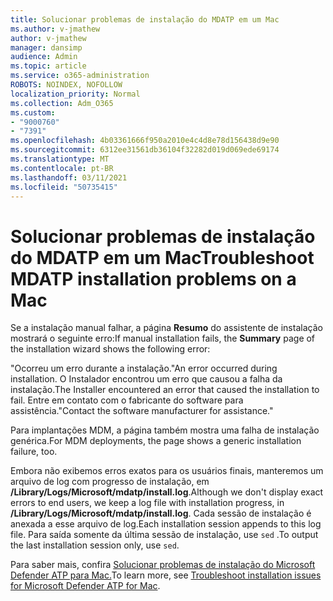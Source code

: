 ```yaml
---
title: Solucionar problemas de instalação do MDATP em um Mac
ms.author: v-jmathew
author: v-jmathew
manager: dansimp
audience: Admin
ms.topic: article
ms.service: o365-administration
ROBOTS: NOINDEX, NOFOLLOW
localization_priority: Normal
ms.collection: Adm_O365
ms.custom:
- "9000760"
- "7391"
ms.openlocfilehash: 4b03361666f950a2010e4c4d8e78d156438d9e90
ms.sourcegitcommit: 6312ee31561db36104f32282d019d069ede69174
ms.translationtype: MT
ms.contentlocale: pt-BR
ms.lasthandoff: 03/11/2021
ms.locfileid: "50735415"
---
```

# <a name="troubleshoot-mdatp-installation-problems-on-a-mac"></a><span data-ttu-id="983a9-102">Solucionar problemas de instalação do MDATP em um Mac</span><span class="sxs-lookup"><span data-stu-id="983a9-102">Troubleshoot MDATP installation problems on a Mac</span></span>

<span data-ttu-id="983a9-103">Se a instalação manual falhar, a página **Resumo** do assistente de instalação mostrará o seguinte erro:</span><span class="sxs-lookup"><span data-stu-id="983a9-103">If manual installation fails, the **Summary** page of the installation wizard shows the following error:</span></span>

<span data-ttu-id="983a9-104">"Ocorreu um erro durante a instalação.</span><span class="sxs-lookup"><span data-stu-id="983a9-104">"An error occurred during installation.</span></span> <span data-ttu-id="983a9-105">O Instalador encontrou um erro que causou a falha da instalação.</span><span class="sxs-lookup"><span data-stu-id="983a9-105">The Installer encountered an error that caused the installation to fail.</span></span> <span data-ttu-id="983a9-106">Entre em contato com o fabricante do software para assistência."</span><span class="sxs-lookup"><span data-stu-id="983a9-106">Contact the software manufacturer for assistance."</span></span>

<span data-ttu-id="983a9-107">Para implantações MDM, a página também mostra uma falha de instalação genérica.</span><span class="sxs-lookup"><span data-stu-id="983a9-107">For MDM deployments, the page shows a generic installation failure, too.</span></span>

<span data-ttu-id="983a9-108">Embora não exibemos erros exatos para os usuários finais, manteremos um arquivo de log com progresso de instalação, em **/Library/Logs/Microsoft/mdatp/install.log**.</span><span class="sxs-lookup"><span data-stu-id="983a9-108">Although we don't display exact errors to end users, we keep a log file with installation progress, in **/Library/Logs/Microsoft/mdatp/install.log**.</span></span> <span data-ttu-id="983a9-109">Cada sessão de instalação é anexada a esse arquivo de log.</span><span class="sxs-lookup"><span data-stu-id="983a9-109">Each installation session appends to this log file.</span></span> <span data-ttu-id="983a9-110">Para saída somente da última sessão de instalação, use `sed` .</span><span class="sxs-lookup"><span data-stu-id="983a9-110">To output the last installation session only, use `sed`.</span></span>

<span data-ttu-id="983a9-111">Para saber mais, confira [Solucionar problemas de instalação do Microsoft Defender ATP para Mac.](https://go.microsoft.com/fwlink/?linkid=2144615)</span><span class="sxs-lookup"><span data-stu-id="983a9-111">To learn more, see [Troubleshoot installation issues for Microsoft Defender ATP for Mac](https://go.microsoft.com/fwlink/?linkid=2144615).</span></span>
